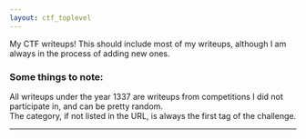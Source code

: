 ```yaml
---
layout: ctf_toplevel
---
```


My CTF writeups! This should include most of my writeups, although I am always in the process of adding new ones.  



### Some things to note:  
All writeups under the year 1337 are writeups from competitions I did not participate in, and can be pretty random.  
The category, if not listed in the URL, is always the first tag of the challenge.  

---